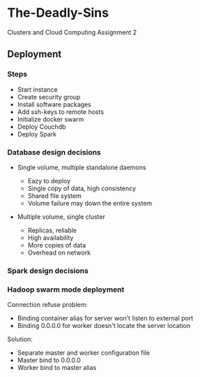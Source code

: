 # The-Deadly-Sins
Clusters and Cloud Computing Assignment 2


## Deployment

### Steps
- Start instance
- Create security group
- Install software packages
- Add ssh-keys to remote hosts
- Initialize docker swarm
- Deploy Couchdb
- Deploy Spark


### Database design decisions
- Single volume, multiple standalone daemons
  - Eazy to deploy
  - Single copy of data, high consistency
  - Shared file system
  - Volume failure may down the entire system
  
- Multiple volume, single cluster
  - Replicas, reliable
  - High availability
  - More copies of data
  - Overhead on network
   
### Spark design decisions

### Hadoop swarm mode deployment

Connection refuse problem:
- Binding container alias for server won't listen to external port
- Binding 0.0.0.0 for worker doesn't locate the server location

Solution:
- Separate master and worker configuration file
- Master bind to 0.0.0.0
- Worker bind to master alias

